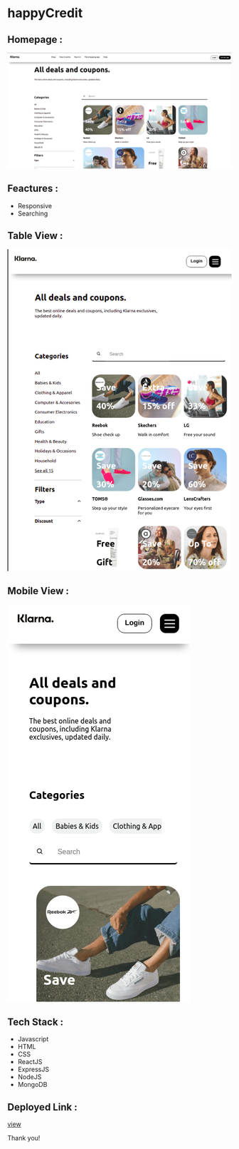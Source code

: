 # happyCredit

## Homepage :
![](https://raw.githubusercontent.com/raman-boddula/happyCredit/master/Homepage.png)


## Feactures :

- Responsive 
- Searching 

## Table View :
![](https://raw.githubusercontent.com/raman-boddula/happyCredit/master/Klarna_Tablet_View.png)

## Mobile View :
![](https://raw.githubusercontent.com/raman-boddula/happyCredit/master/Klarna_Mobile_View.png)

## Tech Stack :

- Javascript
- HTML 
- CSS
- ReactJS
- ExpressJS
- NodeJS
- MongoDB

## Deployed Link :
[view](https://klarna-raman-boddula.vercel.app/)

Thank you!
